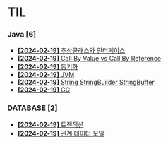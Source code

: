 # TIL
 
### Java [6]
- [**[2024-02-19]**  추상클래스와 인터페이스](https://github.com/A-lass/TIL/blob/main/Java/추상클래스와_인터페이스.md)
- [**[2024-02-19]**  Call By Value vs Call By Reference](https://github.com/A-lass/TIL/blob/main/Java/Call_By_Value_vs_Call_By_Reference.md)
- [**[2024-02-19]**  동기화](https://github.com/A-lass/TIL/blob/main/Java/동기화.md)
- [**[2024-02-19]**  JVM](https://github.com/A-lass/TIL/blob/main/Java/JVM.md)
- [**[2024-02-19]**  String StringBuilder StringBuffer](https://github.com/A-lass/TIL/blob/main/Java/String_StringBuilder_StringBuffer.md)
- [**[2024-02-19]**  GC](https://github.com/A-lass/TIL/blob/main/Java/GC.md)
### DATABASE [2]
- [**[2024-02-19]**  트랜잭션](https://github.com/A-lass/TIL/blob/main/DATABASE/트랜잭션.md)
- [**[2024-02-19]**  관계 데이터 모델](https://github.com/A-lass/TIL/blob/main/DATABASE/관계_데이터_모델.md)
